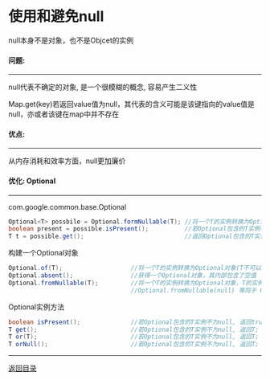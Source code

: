 使用和避免null
===


null本身不是对象，也不是Objcet的实例

#### 问题:
----------
null代表不确定的对象, 是一个很模糊的概念, 容易产生二义性

Map.get(key)若返回value值为null，其代表的含义可能是该键指向的value值是null，亦或者该键在map中并不存在

#### 优点:
----------
从内存消耗和效率方面，null更加廉价

#### 优化: Optional
----------
com.google.common.base.Optional

```java
Optional<T> possbile = Optional.formNullable(T); //将一个T的实例转换为Optional对象(T可以为空)
boolean present = possible.isPresent();          //若Optional包含的T实例不为null，则返回true；若T实例为null，返回false
T t = possible.get();                            //返回Optional包含的T实例，该T实例必须不为空；否则，抛出一个IllegalStateException异常
```

构建一个Optional对象

```java
Optional.of(T);                   //将一个T的实例转换为Optional对象(T不可以为空)
Optional.absent();                //获得一个Optional对象，其内部包含了空值
Optional.fromNullable(T);         //将一个T的实例转换为Optional对象，T的实例可以不为空，也可以为空  
                                  //Optional.fromNullable(null) 等同于 Optional.absent()  
```

Optional实例方法

```java
boolean isPresent();              //若Optional包含的T实例不为null, 返回true; 否则, 返回false
T get();                          //若Optional包含的T实例不为null, 返回T; 否则, 抛出IllegalStateException
T or(T);                          //若Optional包含的T实例不为null, 返回T; 否则, 返回参数输入的T实例
T orNull();                       //若Optional包含的T实例不为null, 返回T; 否则, 返回null
```

------
[返回目录](README.md)